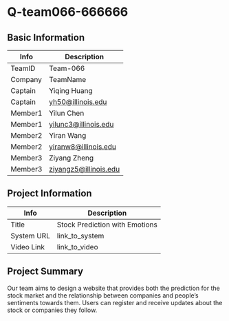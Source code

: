 # Q-team066-666666

## Basic Information

|   Info      |        Description     |
| ----------- | ---------------------- |
| TeamID      |        Team-066        |
Company| TeamName    |         666666         |
| Captain     |       Yiqing Huang     |
| Captain     |   yh50@illinois.edu    |
| Member1     |        Yilun Chen      |
| Member1     |   yilunc3@illinois.edu |
| Member2     |        Yiran Wang      |
| Member2     |  yiranw8@illinois.edu  |
| Member3     |        Ziyang Zheng    |
| Member3     |ziyangz5@illinois.edu   |

## Project Information

|   Info      |        Description     |
| ----------- | ---------------------- |
|  Title      | Stock Prediction with Emotions|
| System URL  |      link_to_system    |
| Video Link  |      link_to_video     |

## Project Summary

Our team aims to design a website that provides both the prediction for the stock market and the relationship between companies and people’s sentiments towards them. Users can register and receive updates about the stock or companies they follow.

